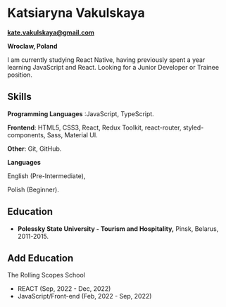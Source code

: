 # Katsiaryna Vakulskaya

**kate.vakulskaya@gmail.com**

**Wroclaw, Poland**

I am currently studying React Native, having previously spent a year learning JavaScript and React. Looking for a Junior Developer or Trainee position.

## **Skills**

**Programming Languages** :JavaScript, TypeScript.

**Frontend**: HTML5, CSS3, React, Redux Toolkit, react-router, styled-components, Sass, Material UI.

**Other**: Git, GitHub.

**Languages**

English (Pre-Intermediate), 

Polish (Beginner).

## **Education**

- **Polessky State University - Tourism and Hospitality,** Pinsk, Belarus, 2011-2015.

## Add **Education**

The Rolling Scopes School
- REACT (Sep, 2022 - Dec, 2022)
- JavaScript/Front-end (Feb, 2022 - Sep, 2022)

